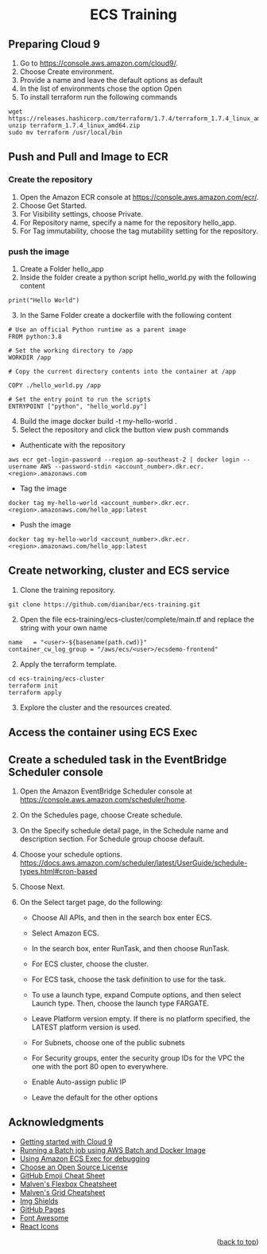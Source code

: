 



<div align="center">

  <h1 align="center">ECS Training</h3>

</div>

<!-- ABOUT THE PROJECT -->
## Preparing Cloud 9

1. Go to https://console.aws.amazon.com/cloud9/.
2. Choose Create environment.
3. Provide a name and leave the default options as default  
4. In the list of environments chose the option Open 
5. To install terraform run the following commands
 ``` 
 wget https://releases.hashicorp.com/terraform/1.7.4/terraform_1.7.4_linux_amd64.zip
 unzip terraform_1.7.4_linux_amd64.zip
 sudo mv terraform /usr/local/bin
 ```

<!-- ABOUT THE PROJECT -->
## Push and Pull and Image to ECR

### Create the repository
1. Open the Amazon ECR console at https://console.aws.amazon.com/ecr/.
2. Choose Get Started.
3. For Visibility settings, choose Private.
4. For Repository name, specify a name for the repository hello_app.
5. For Tag immutability, choose the tag mutability setting for the repository.

### push the image
1. Create a Folder hello_app
2. Inside the folder create a python script hello_world.py with the following content
```
print("Hello World")
```    
3. In the Same Folder create a dockerfile with the following content
```
# Use an official Python runtime as a parent image
FROM python:3.8

# Set the working directory to /app
WORKDIR /app

# Copy the current directory contents into the container at /app

COPY ./hello_world.py /app

# Set the entry point to run the scripts
ENTRYPOINT ["python", "hello_world.py"]
```
4. Build the image 
docker build -t my-hello-world .
5. Select the repository and click the button view push commands
* Authenticate with the repository
   
 ```
 aws ecr get-login-password --region ap-southeast-2 | docker login --username AWS --password-stdin <account_number>.dkr.ecr.<region>.amazonaws.com
 ```  
   * Tag the image
```
docker tag my-hello-world <account_number>.dkr.ecr.<region>.amazonaws.com/hello_app:latest

```

   * Push the image
```
docker tag my-hello-world <account_number>.dkr.ecr.<region>.amazonaws.com/hello_app:latest

```
## Create networking, cluster and ECS service

1. Clone the training repository.

```
git clone https://github.com/dianibar/ecs-training.git
```
2. Open the file ecs-training/ecs-cluster/complete/main.tf and replace <user> 
the string with your own name

```
name   = "<user>-${basename(path.cwd)}"
container_cw_log_group = "/aws/ecs/<user>/ecsdemo-frontend"
```
2. Apply the terraform template.
```
cd ecs-training/ecs-cluster
terraform init
terraform apply
```
3. Explore the cluster and the resources created.

## Access the container using ECS Exec




## Create a scheduled task in the EventBridge Scheduler console

1. Open the Amazon EventBridge Scheduler console at https://console.aws.amazon.com/scheduler/home.

2. On the Schedules page, choose Create schedule.

3. On the Specify schedule detail page, in the Schedule name and description section.
For Schedule group choose default.

4. Choose your schedule options. https://docs.aws.amazon.com/scheduler/latest/UserGuide/schedule-types.html#cron-based

5. Choose Next.

6. On the Select target page, do the following:

    * Choose All APIs, and then in the search box enter ECS.

    * Select Amazon ECS.

    * In the search box, enter RunTask, and then choose RunTask.

    * For ECS cluster, choose the cluster.

   * For ECS task, choose the task definition to use for the task.

   * To use a launch type, expand Compute options, and then select Launch type. Then, choose the launch type FARGATE.

   * Leave Platform version empty. If there is no platform specified, the LATEST platform version is used.

   * For Subnets, choose one of the public subnets 

   * For Security groups, enter the security group IDs for the VPC the one with the port  80 open to everywhere.

   * Enable Auto-assign public IP

   * Leave the default for the other options

<!-- ACKNOWLEDGMENTS -->
## Acknowledgments

* [Getting started with Cloud 9](https://aws-quickstart.github.io/workshop-terraform-modules/40_setup_cloud9_ide/40_start_cloud9.html)
* [Running a Batch job using AWS Batch and Docker Image](https://sivachandanc.medium.com)
* [Using Amazon ECS Exec for debugging](https://docs.aws.amazon.com/AmazonECS/latest/developerguide/ecs-exec.html)
* [Choose an Open Source License](https://choosealicense.com)
* [GitHub Emoji Cheat Sheet](https://www.webpagefx.com/tools/emoji-cheat-sheet)
* [Malven's Flexbox Cheatsheet](https://flexbox.malven.co/)
* [Malven's Grid Cheatsheet](https://grid.malven.co/)
* [Img Shields](https://shields.io)
* [GitHub Pages](https://pages.github.com)
* [Font Awesome](https://fontawesome.com)
* [React Icons](https://react-icons.github.io/react-icons/search)

<p align="right">(<a href="#readme-top">back to top</a>)</p>